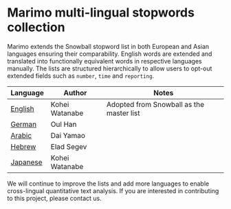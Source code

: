 # Marimo multi-lingual stopwords collection

Marimo extends the Snowball stopword list in both European and Asian languages ensuring their comparability. English words are extended and translated into functionally equivalent words in respective languages manually. The lists are structured hierarchically to allow users to opt-out extended fields such as `number`, `time` and `reporting`.

Language | Author | Notes
--- | --- | ---
 [English](yaml/stopwords_en.yml) | Kohei Watanabe | Adopted from Snowball as the master list
 [German](yaml/stopwords_de.yml) | Oul Han |
 [Arabic](yaml/stopwords_ar.yml) | Dai Yamao |
 [Hebrew](yaml/stopwords_he.yml) | Elad Segev |
 [Japanese](yaml/stopwords_ja.yml) | Kohei Watanabe
 
We will continue to improve the lists and add more languages to enable cross-lingual quantitative text analysis. If you are interested in contributing to this project, please contact us.
